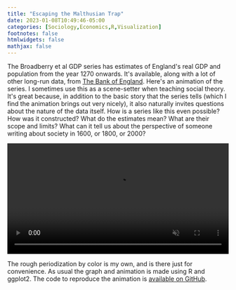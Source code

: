 ```yaml
---
title: "Escaping the Malthusian Trap"
date: 2023-01-08T10:49:46-05:00
categories: [Sociology,Economics,R,Visualization]
footnotes: false
htmlwidgets: false
mathjax: false
---
```



The Broadberry et al GDP series has estimates of England's real GDP and population from the year 1270 onwards. It's available, along with a lot of other long-run data, from [The Bank of England](https://www.bankofengland.co.uk/statistics/research-datasets). Here's an animation of the series. I sometimes use this as a scene-setter when teaching social theory. It's great because, in addition to the basic story that the series tells (which I find the animation brings out very nicely), it also naturally invites questions about the nature of the data itself. How is a series like this even possible? How was it constructed? What do the estimates mean? What are their scope and limits? What can it tell us about the perspective of someone writing about society in 1600, or 1800, or 2000? 

<video autoplay loop muted playsinline controls="true" width = "100%">
    <source src="./malthusian-fin.mp4" type="video/mp4">
    <source src="./malthusian-fin.mov" type="video/mov">
    <source src="./malthusian-fin.webm" type="video/webm">
</video>

The rough periodization by color is my own, and is there just for convenience. As usual the graph and animation is made using R and ggplot2. The code to reproduce the animation is [available on GitHub](https://github.com/kjhealy/england_gdp_long). 
